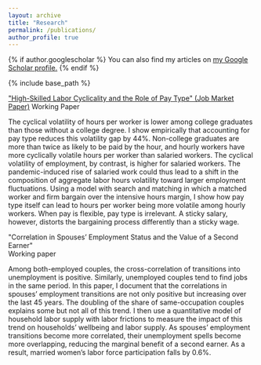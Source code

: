 ```yaml
---
layout: archive
title: "Research"
permalink: /publications/
author_profile: true
---
```


{% if author.googlescholar %}
  You can also find my articles on <u><a href="{{author.googlescholar}}">my Google Scholar profile</a>.</u>
{% endif %}

{% include base_path %}
 
["High-Skilled Labor Cyclicality and the Role of Pay Type" (Job Market Paper)](https://mattjbush.github.io/files/JMP.pdf "JMP")
Working Paper

The cyclical volatility of hours per worker is lower among college graduates than those without a college degree. I show empirically that accounting for pay type reduces this volatility gap by 44%. Non-college graduates are more than twice as likely to be paid by the hour, and hourly workers have more cyclically volatile hours per worker than salaried workers. The cyclical volatility of employment, by contrast, is higher for salaried workers. The pandemic-induced rise of salaried work could thus lead to a shift in the composition of aggregate labor hours volatility toward larger employment fluctuations. Using a model with search and matching in which a matched worker and firm bargain over the intensive hours margin, I show how pay type itself can lead to hours per worker being more volatile among hourly workers. When pay is flexible, pay type is irrelevant. A sticky salary, however, distorts the bargaining process differently than a sticky wage.
&nbsp;  
  
  
"Correlation in Spouses’ Employment Status and the Value of a Second Earner"  
Working paper

Among both-employed couples, the cross-correlation of transitions into unemployment is positive. Similarly, unemployed couples tend to find jobs in the same period. In this paper, I document that the correlations in spouses’ employment transitions are not only positive but increasing over the last 45 years. The doubling of the share of same-occupation couples explains some but not all of this trend. I then use a quantitative model of household labor supply with labor frictions to measure the impact of this trend on households’ wellbeing and labor supply. As spouses’ employment transitions become more correlated, their unemployment spells become more overlapping, reducing the marginal benefit of a second earner. As a result, married women’s labor force participation falls by 0.6%.
